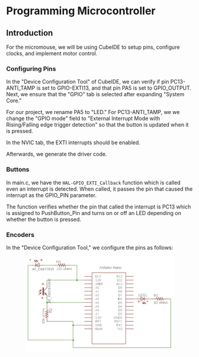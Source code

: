 # Programming Microcontroller

## Introduction

For the micromouse, we will be using CubeIDE to setup pins, configure clocks, and implement motor control.

### Configuring Pins

In the "Device Configuration Tool" of CubeIDE, we can verify if pin PC13-ANTI_TAMP is set to GPIO-EXTI13, and that pin PA5 is set to GPIO_OUTPUT. Next, we ensure that the "GPIO" tab is selected after expanding "System Core."

For our project, we rename PA5 to "LED." For PC13-ANTI_TAMP, we we change the "GPIO mode" field to "External Interrupt Mode with Rising/Falling edge trigger detection" so that the button is updated when it is pressed.

In the NVIC tab, the EXTI interrupts should be enabled.

Afterwards, we generate the driver code.

### Buttons

In main.c, we have the `HAL-GPIO_EXTI_Callback` function which is called even an interrupt is detected. When called, it passes the pin that caused the interrupt as the GPIO_PIN parameter. 

The function verifies whether the pin that called the interrupt is PC13 which is assigned to PushButton_Pin and turns on or off an LED depending on whether the button is pressed.

### Encoders

In the "Device Configuration Tool," we configure the pins as follows: 

<p align="center">
  <img src="https://github.com/chen4578/Open-Project-Space-OPS-/blob/00a2dc64bffb77ab1def42925496dc5a38b4b3c6/assets/distance-sensor-2.png" width="400">
</p>

